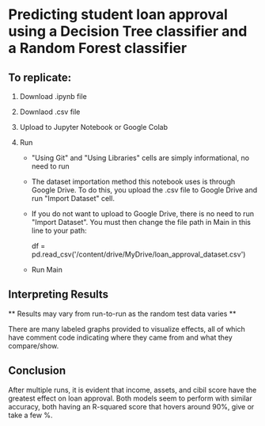 # Predicting student loan approval using a Decision Tree classifier and a Random Forest classifier

## To replicate:
1. Download .ipynb file
2. Downlaod .csv file
3. Upload to Jupyter Notebook or Google Colab
4. Run

   * "Using Git" and "Using Libraries" cells are simply informational, no need to run
   
   * The dataset importation method this notebook uses is through Google Drive. To do this, you upload the .csv file to Google Drive and run "Import Dataset" cell.
   
   * If you do not want to upload to Google Drive, there is no need to run "Import Dataset". You must then change the file path in Main in this line to your path:

      df = pd.read_csv('/content/drive/MyDrive/loan_approval_dataset.csv')
   
   * Run Main

## Interpreting Results

** Results may vary from run-to-run as the random test data varies **

There are many labeled graphs provided to visualize effects, all of which have comment code indicating where they came from and what they compare/show.

## Conclusion
After multiple runs, it is evident that income, assets, and cibil score have the greatest effect on loan approval. Both models seem to perform with similar accuracy, both having an R-squared score that hovers around 90%, give or take a few %.
